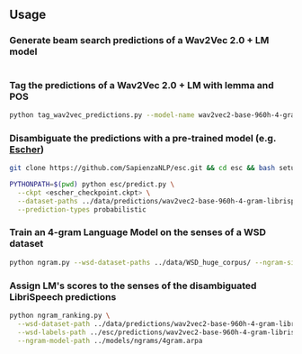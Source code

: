 
## Usage

### Generate beam search predictions of a Wav2Vec 2.0 + LM model
```bash
```

### Tag the predictions of a Wav2Vec 2.0 + LM with lemma and POS

```bash
python tag_wav2vec_predictions.py --model-name wav2vec2-base-960h-4-gram
```

### Disambiguate the predictions with a pre-trained model (e.g. [Escher](https://github.com/SapienzaNLP/esc))
```bash
git clone https://github.com/SapienzaNLP/esc.git && cd esc && bash setup.sh
```
```bash
PYTHONPATH=$(pwd) python esc/predict.py \
  --ckpt <escher_checkpoint.ckpt> \
  --dataset-paths ../data/predictions/wav2vec2-base-960h-4-gram-librispeech_test_all.data.xml \
  --prediction-types probabilistic
```

### Train an 4-gram Language Model on the senses of a WSD dataset

```bash
python ngram.py --wsd-dataset-paths ../data/WSD_huge_corpus/ --ngram-size 4 --binary
```

### Assign LM's scores to the senses of the disambiguated LibriSpeech predictions

```bash
python ngram_ranking.py \
  --wsd-dataset-path ../data/predictions/wav2vec2-base-960h-4-gram-librispeech_test_all.data.xml \
  --wsd-labels-path ../esc/predictions/wav2vec2-base-960h-4-gram-librispeech_test_all_predictions.txt \
  --ngram-model-path ../models/ngrams/4gram.arpa
```
